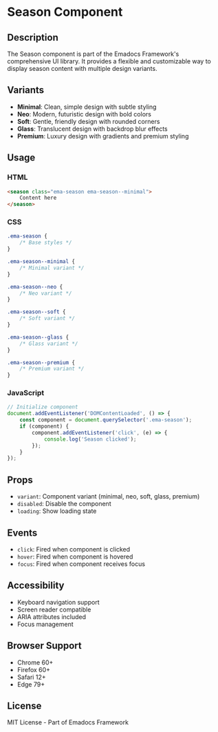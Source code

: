 # Season Component

## Description
The Season component is part of the Emadocs Framework's comprehensive UI library. It provides a flexible and customizable way to display season content with multiple design variants.

## Variants
- **Minimal**: Clean, simple design with subtle styling
- **Neo**: Modern, futuristic design with bold colors
- **Soft**: Gentle, friendly design with rounded corners
- **Glass**: Translucent design with backdrop blur effects
- **Premium**: Luxury design with gradients and premium styling

## Usage

### HTML
```html
<season class="ema-season ema-season--minimal">
    Content here
</season>
```

### CSS
```css
.ema-season {
    /* Base styles */
}

.ema-season--minimal {
    /* Minimal variant */
}

.ema-season--neo {
    /* Neo variant */
}

.ema-season--soft {
    /* Soft variant */
}

.ema-season--glass {
    /* Glass variant */
}

.ema-season--premium {
    /* Premium variant */
}
```

### JavaScript
```javascript
// Initialize component
document.addEventListener('DOMContentLoaded', () => {
    const component = document.querySelector('.ema-season');
    if (component) {
        component.addEventListener('click', (e) => {
            console.log('Season clicked');
        });
    }
});
```

## Props
- `variant`: Component variant (minimal, neo, soft, glass, premium)
- `disabled`: Disable the component
- `loading`: Show loading state

## Events
- `click`: Fired when component is clicked
- `hover`: Fired when component is hovered
- `focus`: Fired when component receives focus

## Accessibility
- Keyboard navigation support
- Screen reader compatible
- ARIA attributes included
- Focus management

## Browser Support
- Chrome 60+
- Firefox 60+
- Safari 12+
- Edge 79+

## License
MIT License - Part of Emadocs Framework
